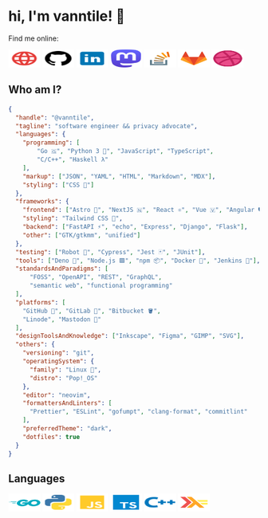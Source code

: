 # hi, I'm vanntile! 👋

Find me online:

<a href="https://vanntile.com"><img height="36" width="64" src="assets/icons/http.svg"></a>
<a href="https://github.com/vanntile"><img height="36" width="64" src="assets/icons/github.svg"></a>
<a href="https://www.linkedin.com/in/valentin-ionita/"><img height="36" width="64" src="assets/icons/icons8-linkedin.svg"></a>
<a href="https://fosstodon.org/@vanntile"><img height="36" width="64" src="assets/icons/mastodon.svg"></a>
<a href="https://stackoverflow.com/users/4679160/vanntile-ianito"><img height="36" width="64" src="assets/icons/icons8-stack-overflow.svg"></a>
<a href="https://gitlab.com/vanntile"><img height="36" width="64" src="assets/icons/gitlab.svg"></a>
<a href="https://dribbble.com/vanntile"><img height="36" width="64" src="assets/icons/dribbble-ball.svg"></a>

## Who am I?

```json
{
  "handle": "@vanntile",
  "tagline": "software engineer && privacy advocate",
  "languages": {
    "programming": [
        "Go 🇬", "Python 3 🐍", "JavaScript", "TypeScript",
        "C/C++", "Haskell λ"
    ],
    "markup": ["JSON", "YAML", "HTML", "Markdown", "MDX"],
    "styling": ["CSS 💅"]
  },
  "frameworks": {
    "frontend": ["Astro 🚀", "NextJS 🇳", "React ⚛️", "Vue 🇻", "Angular 🛡️"],
    "styling": "Tailwind CSS 🍃",
    "backend": ["FastAPI ⚡", "echo", "Express", "Django", "Flask"],
    "other": ["GTK/gtkmm", "unified"]
  },
  "testing": ["Robot 🤖", "Cypress", "Jest 🃏", "JUnit"],
  "tools": ["Deno 🦕", "Node.js 🟩", "npm 📦", "Docker 🐳", "Jenkins 🎩"],
  "standardsAndParadigms": [
      "FOSS", "OpenAPI", "REST", "GraphQL",
      "semantic web", "functional programming"
  ],
  "platforms": [
    "GitHub 🐙", "GitLab 🦊", "Bitbucket 🪣",
    "Linode", "Mastodon 🐘"
  ],
  "designToolsAndKnowledge": ["Inkscape", "Figma", "GIMP", "SVG"],
  "others": {
    "versioning": "git",
    "operatingSystem": {
      "family": "Linux 🐧",
      "distro": "Pop!_OS"
    },
    "editor": "neovim",
    "formattersAndLinters": [
      "Prettier", "ESLint", "gofumpt", "clang-format", "commitlint"
    ],
    "preferredTheme": "dark",
    "dotfiles": true
  }
}
```


## Languages

<div>
    <img height="36" width="64" src="assets/icons/go.svg">
    <img height="36" width="64" src="assets/icons/python.svg">
    <img height="36" width="64" src="assets/icons/javascript.svg">
    <img height="36" width="64" src="assets/icons/typescript.svg">
    <img height="36" width="64" src="assets/icons/cpp.svg">
    <img height="36" width="64" src="assets/icons/haskell.svg">
</div>

